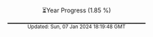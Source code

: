 <p align="center">
⏳Year Progress (1.85 %) <br>
▁▁▁▁▁▁▁▁▁▁▁▁▁▁▁▁▁▁▁▁▁▁▁▁▁▁▁▁▁▁ <br>
<sub>Updated: Sun, 07 Jan 2024 18:19:48 GMT</sub>
</p>

